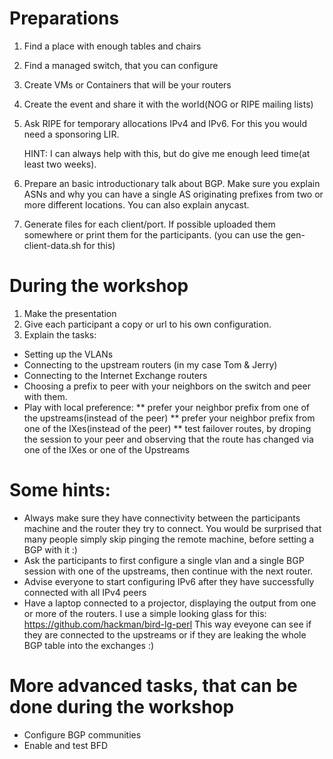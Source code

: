 # Preparations
1. Find a place with enough tables and chairs
2. Find a managed switch, that you can configure
3. Create VMs or Containers that will be your routers
4. Create the event and share it with the world(NOG or RIPE mailing lists)
5. Ask RIPE for temporary allocations IPv4 and IPv6. For this you would need a sponsoring LIR. 
   
   HINT: I can always help with this, but do give me enough leed time(at least two weeks).
6. Prepare an basic introductionary talk about BGP. Make sure you explain ASNs and why you can have a single AS originating prefixes from two or more different locations. You can also explain anycast.
7. Generate files for each client/port. If possible uploaded them somewhere or print them for the participants. (you can use the gen-client-data.sh for this)

# During the workshop
1. Make the presentation
2. Give each participant a copy or url to his own configuration.
3. Explain the tasks:
* Setting up the VLANs
* Connecting to the upstream routers (in my case Tom & Jerry)
* Connecting to the Internet Exchange routers
* Choosing a prefix to peer with your neighbors on the switch and peer with them.
* Play with local preference:
** prefer your neighbor prefix from one of the upstreams(instead of the peer)
** prefer your neighbor prefix from one of the IXes(instead of the peer)
** test failover routes, by droping the session to your peer and observing that the route has changed via one of the IXes or one of the Upstreams

# Some hints:
* Always make sure they have connectivity between the participants machine and the router they try to connect. You would be surprised that many people simply skip pinging the remote machine, before setting a BGP with it :)
* Ask the participants to first configure a single vlan and a single BGP session with one of the upstreams, then continue with the next router.
* Advise everyone to start configuring IPv6 after they have successfully connected with all IPv4 peers
* Have a laptop connected to a projector, displaying the output from one or more of the routers. I use a simple looking glass for this: https://github.com/hackman/bird-lg-perl
  This way eveyone can see if they are connected to the upstreams or if they are leaking the whole BGP table into the exchanges :)


# More advanced tasks, that can be done during the workshop
* Configure BGP communities
* Enable and test BFD